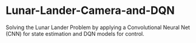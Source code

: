 # Lunar-Lander-Camera-and-DQN
Solving the Lunar Lander Problem by applying a Convolutional Neural Net (CNN) for state estimation and DQN models for control.

